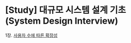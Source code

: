 # [Study] 대규모 시스템 설계 기초 (System Design Interview)

1장. [사용자 수에 따른 확장성](https://github.com/shim1801/System-Design-Interview/blob/main/summary/01.Scalability-By-UserCount.md)
